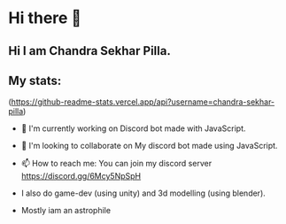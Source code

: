 # Hi there 👋

<!--
**Chandra-sekhar-pilla/Chandra-sekhar-pilla** is a ✨ _special_ ✨ repository because its `README.md` (this file) appears on your GitHub profile.


Here are some ideas to get you started:
-->
## Hi I am Chandra Sekhar Pilla.
## My stats:
(https://github-readme-stats.vercel.app/api?username=chandra-sekhar-pilla)

- 🔭 I'm currently working on Discord bot made with JavaScript.  

- 👯 I'm looking to collaborate on My discord bot made using JavaScript. 

- 📫 How to reach me: You can join my discord server https://discord.gg/6Mcy5NpSpH 

- I also do game-dev (using unity) and 3d modelling (using blender).

- Mostly iam an astrophile
